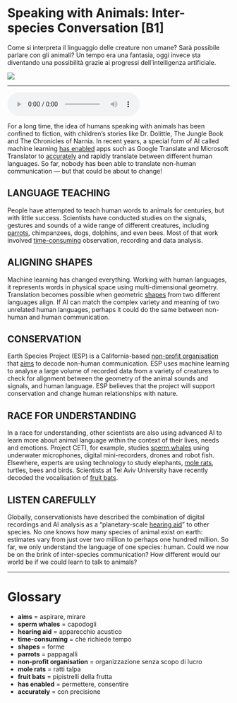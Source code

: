 # Speaking with Animals: Inter-species Conversation   [B1]

Come si interpreta il linguaggio delle creature non umane? Sarà possibile parlare con gli animali? Un tempo era una fantasia, oggi invece sta diventando una possibilità grazie ai progressi dell’intelligenza artificiale.

![](Speaking%20with%20Animals%20Inter-species%20Conversation.jpg)

--------------

<div>
<audio controls autoplay>
    <source src="https:/raw.githubusercontent.com/dartie/speakup/main/2024-06/Speaking%20with%20Animals%20Inter-species%20Conversation.mp3" type="audio/mpeg">
</audio>
</div>


For a long time, the idea of humans speaking with animals has been confined to fiction, with children’s stories like Dr. Dolittle, The Jungle Book and The Chronicles of Narnia. In recent years, a special form of AI called machine learning [has enabled](## "permettere, consentire") apps such as Google Translate and Microsoft Translator to [accurately](## "con precisione") and rapidly translate between different human languages. So far, nobody has been able to translate non-human communication — but that could be about to change!

## LANGUAGE TEACHING
People have attempted to teach human words to animals for centuries, but with little success. Scientists have conducted studies on the signals, gestures and sounds of a wide range of different creatures, including [parrots](## "pappagalli"), chimpanzees, dogs, dolphins, and even bees. Most of that work involved [time-consuming](## "che richiede tempo") observation, recording and data analysis.

## ALIGNING SHAPES
Machine learning has changed everything. Working with human languages, it represents words in physical space using multi-dimensional geometry. Translation becomes possible when geometric [shapes](## "forme") from two different languages align. If AI can match the complex variety and meaning of two unrelated human languages, perhaps it could do the same between non-human and human communication.

## CONSERVATION
Earth Species Project (ESP) is a California-based [non-profit organisation](## "organizzazione senza scopo di lucro") that [aims](## "aspirare, mirare") to decode non-human communication. ESP uses machine learning to analyse a large volume of recorded data from a variety of creatures to check for alignment between the geometry of the animal sounds and signals, and human language. ESP believes that the project will support conservation and change human relationships with nature.

## RACE FOR UNDERSTANDING
In a race for understanding, other scientists are also using advanced AI to learn more about animal language within the context of their lives, needs and emotions. Project CETI, for example, studies [sperm whales](## "capodogli") using underwater microphones, digital mini-recorders, drones and robot fish. Elsewhere, experts are using technology to study elephants, [mole rats](## "ratti talpa"), turtles, bees and birds. Scientists at Tel Aviv University have recently decoded the vocalisation of [fruit bats](## "pipistrelli della frutta"). 

## LISTEN CAREFULLY
Globally, conservationists have described the combination of digital recordings and AI analysis as a “planetary-scale [hearing aid](## "apparecchio acustico")” to other species. No one knows how many species of animal exist on earth: estimates vary from just over two million to perhaps one hundred million. So far, we only understand the language of one species: human. Could we now be on the brink of inter-species communication? How different would our world be if we could learn to talk to animals?   

--------------

<div style = "display:block; clear:both; page-break-after:always;"></div>

# Glossary
* **aims** = aspirare, mirare
* **sperm whales** = capodogli
* **hearing aid** = apparecchio acustico
* **time-consuming** = che richiede tempo
* **shapes** = forme
* **parrots** = pappagalli
* **non-profit organisation** = organizzazione senza scopo di lucro
* **mole rats** = ratti talpa
* **fruit bats** = pipistrelli della frutta
* **has enabled** = permettere, consentire
* **accurately** = con precisione
